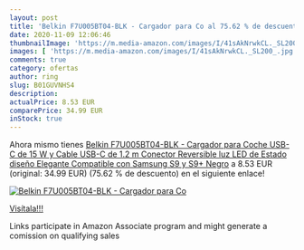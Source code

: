 ```yaml
---
layout: post
title: 'Belkin F7U005BT04-BLK - Cargador para Co al 75.62 % de descuento'
date: 2020-11-09 12:06:46
thumbnailImage: 'https://m.media-amazon.com/images/I/41sAkNrwkCL._SL200_.jpg'
images: [ 'https://m.media-amazon.com/images/I/41sAkNrwkCL._SL200_.jpg' ]
comments: true
category: ofertas
author: ring
slug: B01GUVNHS4
description:
actualPrice: 8.53 EUR
comparePrice: 34.99 EUR
inStock: true
---
```


Ahora mismo tienes [Belkin F7U005BT04-BLK - Cargador para Coche USB-C de 15 W y Cable USB-C de 1.2 m  Conector Reversible  luz LED de Estado  diseño Elegante  Compatible con Samsung S9 y S9+  Negro](https://www.amazon.es/dp/B01GUVNHS4/?tag=tolees-21) a 8.53 EUR (original: 34.99 EUR) (75.62 %  de descuento) en el siguiente enlace!

[![Belkin F7U005BT04-BLK - Cargador para Co](https://m.media-amazon.com/images/I/41sAkNrwkCL._SL200_.jpg)](https://www.amazon.es/dp/B01GUVNHS4/?tag=tolees-21)

[Visítala!!!](https://www.amazon.es/dp/B01GUVNHS4/?tag=tolees-21)

Links participate in Amazon Associate program and might generate a comission on qualifying sales
